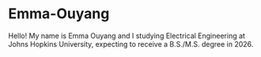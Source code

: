 # Emma-Ouyang
Hello! My name is Emma Ouyang and I studying Electrical Engineering at Johns Hopkins University, expecting to receive a B.S./M.S. degree in 2026.
